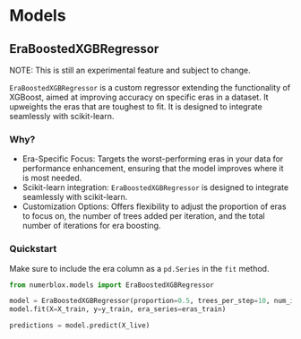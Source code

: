 # Models

## EraBoostedXGBRegressor

NOTE: This is still an experimental feature and subject to change.

`EraBoostedXGBRegressor` is a custom regressor extending the functionality of XGBoost, aimed at improving accuracy on specific eras in a dataset. It upweights the eras that are toughest to fit. It is designed to integrate seamlessly with scikit-learn.

### Why?
- Era-Specific Focus: Targets the worst-performing eras in your data for performance enhancement, ensuring that the model improves where it is most needed.
- Scikit-learn integration: `EraBoostedXGBRegressor` is designed to integrate seamlessly with scikit-learn.
- Customization Options: Offers flexibility to adjust the proportion of eras to focus on, the number of trees added per iteration, and the total number of iterations for era boosting.

### Quickstart

Make sure to include the era column as a `pd.Series` in the `fit` method.
```python
from numerblox.models import EraBoostedXGBRegressor

model = EraBoostedXGBRegressor(proportion=0.5, trees_per_step=10, num_iters=20)
model.fit(X=X_train, y=y_train, era_series=eras_train)

predictions = model.predict(X_live)
```